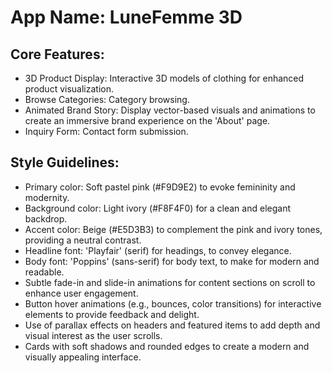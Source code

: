 # **App Name**: LuneFemme 3D

## Core Features:

- 3D Product Display: Interactive 3D models of clothing for enhanced product visualization.
- Browse Categories: Category browsing.
- Animated Brand Story: Display vector-based visuals and animations to create an immersive brand experience on the 'About' page.
- Inquiry Form: Contact form submission.

## Style Guidelines:

- Primary color: Soft pastel pink (#F9D9E2) to evoke femininity and modernity.
- Background color: Light ivory (#F8F4F0) for a clean and elegant backdrop.
- Accent color: Beige (#E5D3B3) to complement the pink and ivory tones, providing a neutral contrast.
- Headline font: 'Playfair' (serif) for headings, to convey elegance.
- Body font: 'Poppins' (sans-serif) for body text, to make for modern and readable.
- Subtle fade-in and slide-in animations for content sections on scroll to enhance user engagement.
- Button hover animations (e.g., bounces, color transitions) for interactive elements to provide feedback and delight.
- Use of parallax effects on headers and featured items to add depth and visual interest as the user scrolls.
- Cards with soft shadows and rounded edges to create a modern and visually appealing interface.